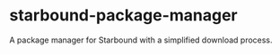 starbound-package-manager
=========================

A package manager for Starbound with a simplified download process.
